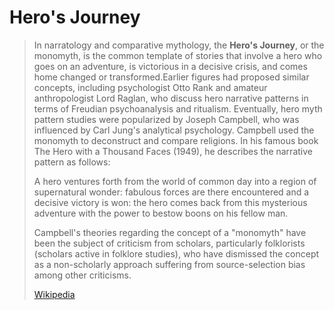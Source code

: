 # Hero's Journey

> In narratology and comparative mythology, the **Hero's Journey**, or the monomyth, is the common template of stories that involve a hero who goes on an adventure, is victorious in a decisive crisis, and comes home changed or transformed.Earlier figures had proposed similar concepts, including psychologist Otto Rank and amateur anthropologist Lord Raglan, who discuss hero narrative patterns in terms of Freudian psychoanalysis and ritualism. Eventually, hero myth pattern studies were popularized by Joseph Campbell, who was influenced by Carl Jung's analytical psychology. Campbell used the monomyth to deconstruct and compare religions. In his famous book The Hero with a Thousand Faces (1949), he describes the narrative pattern as follows:
>
> A hero ventures forth from the world of common day into a region of supernatural wonder: fabulous forces are there encountered and a decisive victory is won: the hero comes back from this mysterious adventure with the power to bestow boons on his fellow man.
>
> Campbell's theories regarding the concept of a "monomyth" have been the subject of criticism from scholars, particularly folklorists (scholars active in folklore studies), who have dismissed the concept as a non-scholarly approach suffering from source-selection bias among other criticisms.
>
> [Wikipedia](https://en.wikipedia.org/wiki/Hero's%20journey)